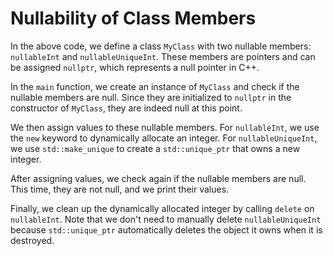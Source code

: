 # Nullability of Class Members
In the above code, we define a class `MyClass` with two nullable members: `nullableInt` and `nullableUniqueInt`. These members are pointers and can be assigned `nullptr`, which represents a null pointer in C++. 

In the `main` function, we create an instance of `MyClass` and check if the nullable members are null. Since they are initialized to `nullptr` in the constructor of `MyClass`, they are indeed null at this point.

We then assign values to these nullable members. For `nullableInt`, we use the `new` keyword to dynamically allocate an integer. For `nullableUniqueInt`, we use `std::make_unique` to create a `std::unique_ptr` that owns a new integer.

After assigning values, we check again if the nullable members are null. This time, they are not null, and we print their values.

Finally, we clean up the dynamically allocated integer by calling `delete` on `nullableInt`. Note that we don't need to manually delete `nullableUniqueInt` because `std::unique_ptr` automatically deletes the object it owns when it is destroyed.